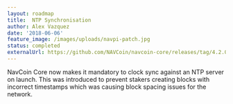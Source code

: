```yaml
---
layout: roadmap
title:  NTP Synchronisation
author: Alex Vazquez
date: '2018-06-06'
feature_image: /images/uploads/navpi-patch.jpg
status: completed
externalUrl: https://github.com/NAVCoin/navcoin-core/releases/tag/4.2.0/
---
```


NavCoin Core now makes it mandatory to clock sync against an NTP server on launch. This was introduced to prevent stakers creating blocks with incorrect timestamps which was causing block spacing issues for the network.
